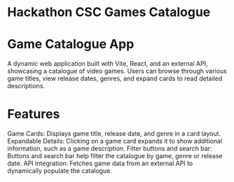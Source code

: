 # Hackathon CSC Games Catalogue

# Game Catalogue App
A dynamic web application built with Vite, React, and an external API, showcasing a catalogue of video games. Users can browse through various game titles, view release dates, genres, and expand cards to read detailed descriptions.

# Features
Game Cards: Displays game title, release date, and genre in a card layout.
Expandable Details: Clicking on a game card expands it to show additional information, such as a game description.
Filter buttons and search bar: Buttons and search bar help filter the catalogue by game, genre or release date.
API Integration: Fetches game data from an external API to dynamically populate the catalogue.

